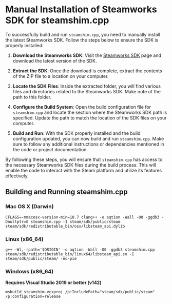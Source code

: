# Manual Installation of Steamworks SDK for steamshim.cpp

To successfully build and run `steamshim.cpp`, you need to manually install the latest Steamworks SDK. Follow the steps below to ensure the SDK is properly installed:

1. **Download the Steamworks SDK**: Visit the [Steamworks SDK](https://partner.steamgames.com/downloads/steamworks_sdk.zip) page and download the latest version of the SDK.

2. **Extract the SDK**: Once the download is complete, extract the contents of the ZIP file to a location on your computer.

3. **Locate the SDK Files**: Inside the extracted folder, you will find various files and directories related to the Steamworks SDK. Make note of the path to this folder.

4. **Configure the Build System**: Open the build configuration file for `steamshim.cpp` and locate the section where the Steamworks SDK path is specified. Update the path to match the location of the SDK files on your computer.

5. **Build and Run**: With the SDK properly installed and the build configuration updated, you can now build and run `steamshim.cpp`. Make sure to follow any additional instructions or dependencies mentioned in the code or project documentation.

By following these steps, you will ensure that `steamshim.cpp` has access to the necessary Steamworks SDK files during the build process. This will enable the code to interact with the Steam platform and utilize its features effectively.


## Building and Running steamshim.cpp

### Mac OS X (Darwin)
```
CFLAGS=-mmacosx-version-min=10.7 clang++ -o aqtion -Wall -O0 -ggdb3 -Dnullptr=0 steamshim.cpp -I steam/sdk/public/steam steam/sdk/redistributable_bin/osx/libsteam_api.dylib
```

### Linux (x86_64)
```
g++ -Wl,-rpath='$ORIGIN' -o aqtion -Wall -O0 -ggdb3 steamshim.cpp steam/sdk/redistributable_bin/linux64/libsteam_api.so -I steam/sdk/public/steam/ -no-pie
```

### Windows (x86_64)
**Requires Visual Studio 2019 or better (v142)**
```
msbuild steamshim.vcxproj /p:IncludePath="steam/sdk/public/steam" /p:configuration=release
```